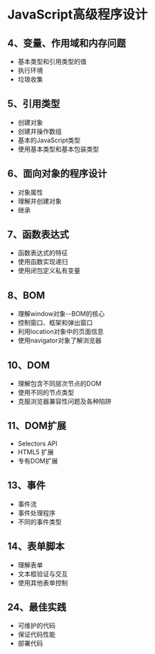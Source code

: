 # JavaScript高级程序设计

## 4、变量、作用域和内存问题

- 基本类型和引用类型的值
- 执行环境
- 垃圾收集

## 5、引用类型

- 创建对象
- 创建并操作数组
- 基本的JavaScript类型
- 使用基本类型和基本包装类型

## 6、面向对象的程序设计

- 对象属性
- 理解并创建对象
- 继承

## 7、函数表达式

- 函数表达式的特征
- 使用函数实现递归
- 使用闭包定义私有变量

## 8、BOM

- 理解window对象--BOM的核心
- 控制窗口、框架和弹出窗口
- 利用location对象中的页面信息
- 使用navigator对象了解浏览器

## 10、DOM

- 理解包含不同层次节点的DOM
- 使用不同的节点类型
- 克服浏览器兼容性问题及各种陷阱

## 11、DOM扩展

- Selectors API
- HTML5 扩展
- 专有DOM扩展

## 13、事件

- 事件流
- 事件处理程序
- 不同的事件类型

## 14、表单脚本

- 理解表单
- 文本框验证与交互
- 使用其他表单控制

## 24、最佳实践

- 可维护的代码
- 保证代码性能
- 部署代码

